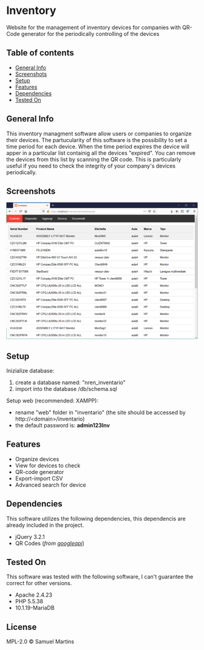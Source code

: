 # Inventory
Website for the management of inventory devices for companies with QR-Code generator for the periodically controlling of the devices


## Table of contents
* [General Info](#general-info)
* [Screenshots](#screenshots)
* [Setup](#setup)
* [Features](#features)
* [Dependencies](#dependencies)
* [Tested On](#tested-on)


## General Info
This inventory managment software allow users or companies to organize their devices. The partucularity of this software is the possibility to set a time period for each device. When the time period expires the device will apper in a particular list containig all the devices "expired". You can remove the devices from this list by scanning the QR code. This is particularly useful if you need to check the integrity of your company's devices periodically.

## Screenshots
<p align="center">
  <img src="./doc/img/list-disp.png"/>
</p> 
 
## Setup
Inizialize database:
1. create a database named: "nren_inventario"
1. import into the database /db/schema.sql

Setup web (recommended: XAMPP):
* rename "web" folder in  "inventario" (the site should be accessed by http://\<domain\>/inventario)
* the default password is: **admin123Inv**

## Features
* Organize devices
* View for devices to check
* QR-code generator
* Export-import CSV
* Advanced search for device

## Dependencies
This software utilizes the following dependencies, this dependencis are already included in the project.
* jQuery 3.2.1
* QR Codes (*from [googleapi](https://developers.google.com/chart/infographics/docs/qr_codes)*)

## Tested On
This software was tested with the following software, I can't guarantee the correct for other versions.
* Apache 2.4.23
* PHP 5.5.38
* 10.1.19-MariaDB

License
----

MPL-2.0 © Samuel Martins

